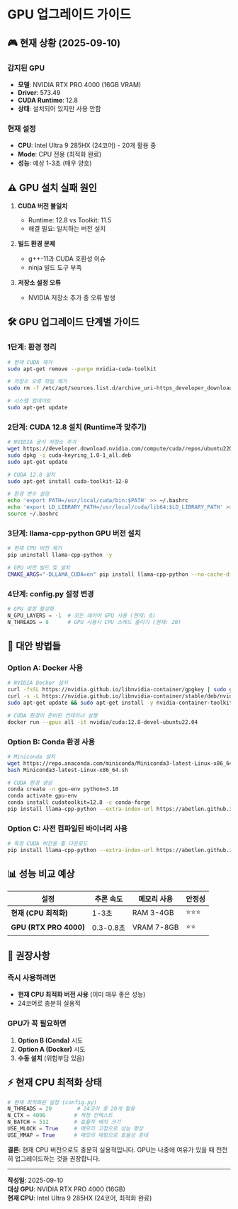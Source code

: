 # GPU 업그레이드 가이드

## 🎮 현재 상황 (2025-09-10)

### 감지된 GPU
- **모델**: NVIDIA RTX PRO 4000 (16GB VRAM)
- **Driver**: 573.49 
- **CUDA Runtime**: 12.8
- **상태**: 설치되어 있지만 사용 안함

### 현재 설정
- **CPU**: Intel Ultra 9 285HX (24코어) - 20개 활용 중
- **Mode**: CPU 전용 (최적화 완료)
- **성능**: 예상 1-3초 (매우 양호)

## ⚠️ GPU 설치 실패 원인

1. **CUDA 버전 불일치**
   - Runtime: 12.8 vs Toolkit: 11.5
   - 해결 필요: 일치하는 버전 설치

2. **빌드 환경 문제**
   - g++-11과 CUDA 호환성 이슈
   - ninja 빌드 도구 부족

3. **저장소 설정 오류**
   - NVIDIA 저장소 추가 중 오류 발생

## 🛠️ GPU 업그레이드 단계별 가이드

### 1단계: 환경 정리
```bash
# 현재 CUDA 제거
sudo apt-get remove --purge nvidia-cuda-toolkit

# 저장소 오류 파일 제거
sudo rm -f /etc/apt/sources.list.d/archive_uri-https_developer_download_nvidia_com_comp-jammy.list

# 시스템 업데이트
sudo apt-get update
```

### 2단계: CUDA 12.8 설치 (Runtime과 맞추기)
```bash
# NVIDIA 공식 저장소 추가
wget https://developer.download.nvidia.com/compute/cuda/repos/ubuntu2204/x86_64/cuda-keyring_1.0-1_all.deb
sudo dpkg -i cuda-keyring_1.0-1_all.deb
sudo apt-get update

# CUDA 12.8 설치
sudo apt-get install cuda-toolkit-12-8

# 환경 변수 설정
echo 'export PATH=/usr/local/cuda/bin:$PATH' >> ~/.bashrc
echo 'export LD_LIBRARY_PATH=/usr/local/cuda/lib64:$LD_LIBRARY_PATH' >> ~/.bashrc
source ~/.bashrc
```

### 3단계: llama-cpp-python GPU 버전 설치
```bash
# 현재 CPU 버전 제거
pip uninstall llama-cpp-python -y

# GPU 버전 빌드 및 설치
CMAKE_ARGS="-DLLAMA_CUDA=on" pip install llama-cpp-python --no-cache-dir
```

### 4단계: config.py 설정 변경
```python
# GPU 설정 활성화
N_GPU_LAYERS = -1  # 모든 레이어 GPU 사용 (현재: 0)
N_THREADS = 8      # GPU 사용시 CPU 스레드 줄이기 (현재: 20)
```

## 🎯 대안 방법들

### Option A: Docker 사용
```bash
# NVIDIA Docker 설치
curl -fsSL https://nvidia.github.io/libnvidia-container/gpgkey | sudo gpg --dearmor -o /usr/share/keyrings/nvidia-container-toolkit-keyring.gpg
curl -s -L https://nvidia.github.io/libnvidia-container/stable/deb/nvidia-container-toolkit.list | sudo tee /etc/apt/sources.list.d/nvidia-container-toolkit.list
sudo apt-get update && sudo apt-get install -y nvidia-container-toolkit

# CUDA 환경이 준비된 컨테이너 실행
docker run --gpus all -it nvidia/cuda:12.8-devel-ubuntu22.04
```

### Option B: Conda 환경 사용
```bash
# Miniconda 설치
wget https://repo.anaconda.com/miniconda/Miniconda3-latest-Linux-x86_64.sh
bash Miniconda3-latest-Linux-x86_64.sh

# CUDA 환경 생성
conda create -n gpu-env python=3.10
conda activate gpu-env
conda install cudatoolkit=12.8 -c conda-forge
pip install llama-cpp-python --extra-index-url https://abetlen.github.io/llama-cpp-python/whl/cu124
```

### Option C: 사전 컴파일된 바이너리 사용
```bash
# 특정 CUDA 버전용 휠 다운로드
pip install llama-cpp-python --extra-index-url https://abetlen.github.io/llama-cpp-python/whl/cu124
```

## 📊 성능 비교 예상

| 설정 | 추론 속도 | 메모리 사용 | 안정성 |
|------|---------|------------|--------|
| **현재 (CPU 최적화)** | 1-3초 | RAM 3-4GB | ⭐⭐⭐ |
| **GPU (RTX PRO 4000)** | 0.3-0.8초 | VRAM 7-8GB | ⭐⭐ |

## 🚀 권장사항

### 즉시 사용하려면
- **현재 CPU 최적화 버전 사용** (이미 매우 좋은 성능)
- 24코어로 충분히 실용적

### GPU가 꼭 필요하면  
1. **Option B (Conda)** 시도
2. **Option A (Docker)** 시도  
3. **수동 설치** (위험부담 있음)

## ⚡ 현재 CPU 최적화 상태

```python
# 현재 최적화된 설정 (config.py)
N_THREADS = 20        # 24코어 중 20개 활용
N_CTX = 4096         # 적정 컨텍스트
N_BATCH = 512        # 효율적 배치 크기
USE_MLOCK = True     # 메모리 고정으로 성능 향상
USE_MMAP = True      # 메모리 매핑으로 효율성 증대
```

**결론**: 현재 CPU 버전으로도 충분히 실용적입니다. GPU는 나중에 여유가 있을 때 천천히 업그레이드하는 것을 권장합니다.

---

**작성일**: 2025-09-10  
**대상 GPU**: NVIDIA RTX PRO 4000 (16GB)  
**현재 CPU**: Intel Ultra 9 285HX (24코어, 최적화 완료)